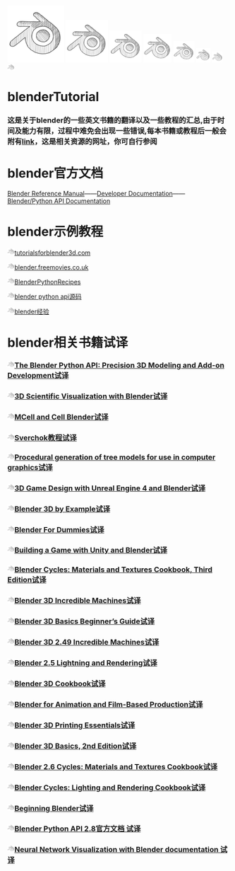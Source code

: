 ![](https://github.com/BlenderCN/blenderTutorial/blob/master/mDrivEngine/blenderpng/blender_128px_1097682_easyicon.net.png)
![](https://github.com/BlenderCN/blenderTutorial/blob/master/mDrivEngine/blenderpng/blender_96px_1097682_easyicon.net.png)
![](https://github.com/BlenderCN/blenderTutorial/blob/master/mDrivEngine/blenderpng/blender_72px_1097682_easyicon.net.png)
![](https://github.com/BlenderCN/blenderTutorial/blob/master/mDrivEngine/blenderpng/blender_64px_1097682_easyicon.net.png)
![](https://github.com/BlenderCN/blenderTutorial/blob/master/mDrivEngine/blenderpng/blender_48px_1097682_easyicon.net.png)
![](https://github.com/BlenderCN/blenderTutorial/blob/master/mDrivEngine/blenderpng/blender_32px_1097682_easyicon.net.png)
![](https://github.com/BlenderCN/blenderTutorial/blob/master/mDrivEngine/blenderpng/blender_24px_1097682_easyicon.net.png)
![](https://github.com/BlenderCN/blenderTutorial/blob/master/mDrivEngine/blenderpng/blender_16px_1097682_easyicon.net.png)
# blenderTutorial

### 这是关于blender的一些英文书籍的翻译以及一些教程的汇总,由于时间及能力有限，过程中难免会出现一些错误,每本书籍或教程后一般会附有[link](#)，这是相关资源的网址，你可自行参阅

# blender官方文档

[Blender Reference Manual](https://docs.blender.org/manual/zh-hans/dev/index.html)——[Developer Documentation](https://wiki.blender.org/wiki/Main_Page)——[Blender/Python API Documentation]()

# blender示例教程
![](mDrivEngine/blender_16px_1097682_easyicon.net.png)[tutorialsforblender3d.com](http://www.tutorialsforblender3d.com/)

![](mDrivEngine/blender_16px_1097682_easyicon.net.png)[blender.freemovies.co.uk](http://blender.freemovies.co.uk/)

![](mDrivEngine/blender_16px_1097682_easyicon.net.png)[BlenderPythonRecipes](https://github.com/zeffii/BlenderPythonRecipes/wiki/Empty-(null-object))

![](mDrivEngine/blender_16px_1097682_easyicon.net.png)[blender python api源码](https://github.com/Apress/blender-python-api)

![](mDrivEngine/blender_16px_1097682_easyicon.net.png)[blender经验](https://github.com/BlenderCN/blenderTutorial/blob/master/blender%E7%BB%8F%E9%AA%8C.md)

# blender相关书籍试译

### ![](mDrivEngine/blender_16px_1097682_easyicon.net.png)[The Blender Python API: Precision 3D Modeling and Add-on Development试译](https://github.com/BlenderCN/blenderTutorial/blob/master/theBlenderPythonApi/README.md)

### ![](mDrivEngine/blender_16px_1097682_easyicon.net.png)[3D Scientific Visualization with Blender试译](https://github.com/BlenderCN/blenderTutorial/blob/master/3DScientificVisualizationWithBelender/README.md)

### ![](mDrivEngine/blender_16px_1097682_easyicon.net.png)[MCell and Cell Blender试译](https://github.com/BlenderCN/blenderTutorial/blob/master/MCellAndCellBlender/README.md)

### ![](mDrivEngine/blender_16px_1097682_easyicon.net.png)[Sverchok教程试译](https://github.com/BlenderCN/blenderTutorial/blob/master/sverchok/README.md)

### ![](mDrivEngine/blender_16px_1097682_easyicon.net.png)[Procedural generation of tree models for use in computer graphics试译](https://github.com/BlenderCN/blenderTutorial/blob/master/ProceduralGenerationOfTreeModelsForUseInComputerGraphics/README.md)

### ![](mDrivEngine/blender_16px_1097682_easyicon.net.png)[3D Game Design with Unreal Engine 4 and Blender试译](https://github.com/BlenderCN/blenderTutorial/blob/master/3DGameDesignwithUnrealEngine4andBlender/README.md)

### ![](mDrivEngine/blender_16px_1097682_easyicon.net.png)[Blender 3D by Example试译](https://github.com/BlenderCN/blenderTutorial/blob/master/Blender3DbyExample/README.md)

### ![](mDrivEngine/blender_16px_1097682_easyicon.net.png)[Blender For Dummies试译](https://github.com/BlenderCN/blenderTutorial/blob/master/BlenderForDummies/README.md)

### ![](mDrivEngine/blender_16px_1097682_easyicon.net.png)[Building a Game with Unity and Blender试译](https://github.com/BlenderCN/blenderTutorial/blob/master/BuildingaGamewithUnityandBlender/README.md)

### ![](mDrivEngine/blender_16px_1097682_easyicon.net.png)[Blender Cycles: Materials and Textures Cookbook, Third Edition试译](https://github.com/BlenderCN/blenderTutorial/blob/master/BlenderCyclesMaterialsandTexturesCookbookThirdEdition/README.md)

### ![](mDrivEngine/blender_16px_1097682_easyicon.net.png)[Blender 3D Incredible Machines试译](https://github.com/BlenderCN/blenderTutorial/blob/master/Blender3DIncredibleMachines/README.md)

### ![](mDrivEngine/blender_16px_1097682_easyicon.net.png)[Blender 3D Basics Beginner’s Guide试译](https://github.com/BlenderCN/blenderTutorial/blob/master/Blender3DBasicsBeginnersGuide/README.md)

### ![](mDrivEngine/blender_16px_1097682_easyicon.net.png)[Blender 3D 2.49 Incredible Machines试译](https://github.com/BlenderCN/blenderTutorial/blob/master/Blender3D249IncredibleMachines/README.md)

### ![](mDrivEngine/blender_16px_1097682_easyicon.net.png)[Blender 2.5 Lightning and Rendering试译](https://github.com/BlenderCN/blenderTutorial/blob/master/Blender25LightningandRendering/README.md)

### ![](mDrivEngine/blender_16px_1097682_easyicon.net.png)[Blender 3D Cookbook试译](https://github.com/BlenderCN/blenderTutorial/blob/master/Blender3DCookbook/README.md)

### ![](mDrivEngine/blender_16px_1097682_easyicon.net.png)[Blender for Animation and Film-Based Production试译](https://github.com/BlenderCN/blenderTutorial/blob/master/BlenderforAnimationandFilmBasedProduction/README.md)

### ![](mDrivEngine/blender_16px_1097682_easyicon.net.png)[Blender 3D Printing Essentials试译](https://github.com/BlenderCN/blenderTutorial/blob/master/Blender3DPrintingEssentials/README.md)

### ![](mDrivEngine/blender_16px_1097682_easyicon.net.png)[Blender 3D Basics, 2nd Edition试译](https://github.com/BlenderCN/blenderTutorial/blob/master/Blender3DBasics2ndEdition/README.md)
### ![](mDrivEngine/blender_16px_1097682_easyicon.net.png)[Blender 2.6 Cycles: Materials and Textures Cookbook试译](https://github.com/BlenderCN/blenderTutorial/blob/master/Blender26CyclesMaterialsandTexturesCookbook/README.md)

### ![](mDrivEngine/blender_16px_1097682_easyicon.net.png)[Blender Cycles: Lighting and Rendering Cookbook试译](https://github.com/BlenderCN/blenderTutorial/blob/master/BlenderCyclesLightingandRenderingCookbook/README.md)

### ![](mDrivEngine/blender_16px_1097682_easyicon.net.png)[Beginning Blender试译](https://github.com/BlenderCN/blenderTutorial/blob/master/BeginningBlender/README.md)

### ![](mDrivEngine/blender_16px_1097682_easyicon.net.png)[Blender Python API 2.8官方文档 试译](https://github.com/BlenderCN/blenderTutorial/blob/master/BlenderPythonAPIDocumentation/README.md)

### ![](mDrivEngine/blender_16px_1097682_easyicon.net.png)[Neural Network Visualization with Blender documentation 试译](https://github.com/BlenderCN/blenderTutorial/blob/master/NeuralNetworkVisualizationwithBlenderdocumentation/README.md)

